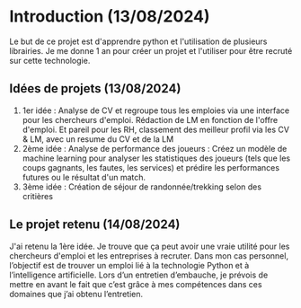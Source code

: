 # Introduction (13/08/2024)
Le but de ce projet est d'apprendre python et l'utilisation de plusieurs librairies.
Je me donne 1 an pour créer un projet et l'utiliser pour être recruté sur cette technologie.

## Idées de projets (13/08/2024)
1. 1er idée : Analyse de CV et regroupe tous les emploies via une interface pour les chercheurs d'emploi. Rédaction de LM en fonction de l'offre d'emploi. Et pareil pour les RH, classement des meilleur profil via les CV & LM, avec un resume du CV et de la LM
2. 2ème idée : Analyse de performance des joueurs : Créez un modèle de machine learning pour analyser les statistiques des joueurs (tels que les coups gagnants, les fautes, les services) et prédire les performances futures ou le résultat d'un match.
3. 3ème idée : Création de séjour de randonnée/trekking selon des critières

## Le projet retenu (14/08/2024)
J'ai retenu la 1ère idée. Je trouve que ça peut avoir une vraie utilité pour les chercheurs d'emploi et les entreprises à recruter. 
Dans mon cas personnel, l’objectif est de trouver un emploi lié à la technologie Python et à l’intelligence artificielle. Lors d’un entretien d’embauche, je prévois de mettre en avant le fait que c’est grâce à mes compétences dans ces domaines que j’ai obtenu l’entretien.

